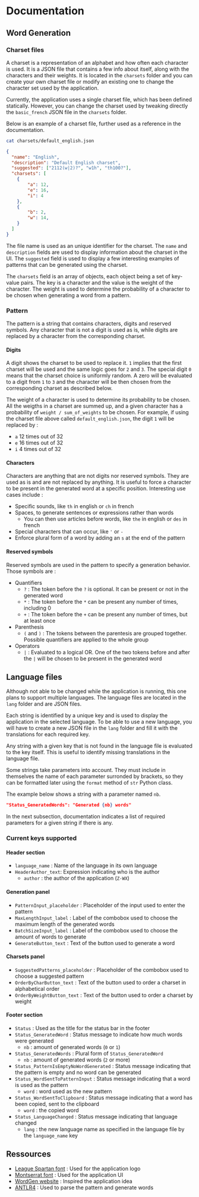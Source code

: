 # Documentation

## Word Generation

### Charset files

A charset is a representation of an alphabet and how often each character is used. It is a JSON file that contains a few info about itself, along with the characters and their weights. It is located in the `charsets` folder and you can create your own charset file or modify an existing one to change the character set used by the application.

Currently, the application uses a single charset file, which has been defined statically. However, you can change the charset used by tweaking directly the `basic_french` JSON file in the `charsets` folder.

Below is an example of a charset file, further used as a reference in the documentation.

```bash
cat charsets/default_english.json
```

```json
{
  "name": "English",
  "description": "Default English charset",
  "suggested": ["2112(w|2)?", "w1h", "th100?"],
  "charsets": [
    {
        "a": 12,
        "e": 16,
        "i": 4
    },
    {
        "b": 2,
        "w": 14,
    }
  ]
}
```

The file name is used as an unique identifier for the charset. The `name` and `description` fields are used to display information about the charset in the UI. The `suggested` field is used to display a few interesting examples of patterns that can be generated using the charset.

The `charsets` field is an array of objects, each object being a set of key-value pairs. The key is a character and the value is the weight of the character. The weight is used to determine the probability of a character to be chosen when generating a word from a pattern.

### Pattern

The pattern is a string that contains characters, digits and reserved symbols. Any character that is not a digit is used as is, while digits are replaced by a character from the corresponding charset.

#### Digits

A digit shows the charset to be used to replace it. `1` implies that the first charset will be used and the same logic goes for `2` and `3`. The special digit `0` means that the charset choice is uniformly random. A zero will be evaluated to a digit from `1` to `3` and the character will be then chosen from the corresponding charset as described below.

The weight of a character is used to determine its probability to be chosen. All the weigths in a charset are summed up, and a given character has a probability of `weight / sum_of_weights` to be chosen. For example, if using the charset file above called `default_english.json`, the digit `1` will be replaced by :
- `a` 12 times out of 32
- `e` 16 times out of 32
- `i` 4 times out of 32

#### Characters

Characters are anything that are not digits nor reserved symbols. They are used as is and are not replaced by anything. It is useful to force a character to be present in the generated word at a specific position. Interesting use cases include :
- Specific sounds, like `th` in english or `ch` in french
- Spaces, to generate sentences or expressions rather than words
  - You can then use articles before words, like `the` in english or `des` in french
- Special characters that can occur, like `'` or `-`
- Enforce plural form of a word by adding an `s` at the end of the pattern

#### Reserved symbols

Reserved symbols are used in the pattern to specify a generation behavior. Those symbols are :

- Quantifiers
  - `?` : The token before the `?` is optional. It can be present or not in the generated word
  - `*` : The token before the `*` can be present any number of times, including 0
  - `+` : The token before the `+` can be present any number of times, but at least once
- Parenthesis
  - `(` and `)` : The tokens between the parentesis are grouped together. Possible quantifiers are applied to the whole group
- Operators
  - `|` : Evaluated to a logical OR. One of the two tokens before and after the `|` will be chosen to be present in the generated word

## Language files

Although not able to be changed while the application is running, this one plans to support multiple languages. The language files are located in the `lang` folder and are JSON files.

Each string is identified by a unique key and is used to display the application in the selected language. To be able to use a new language, you will have to create a new JSON file in the `lang` folder and fill it with the translations for each required key.

Any string with a given key that is not found in the language file is evaluated to the key itself. This is useful to identify missing translations in the language file.

Some strings take parameters into account. They must include in themselves the name of each parameter surronded by brackets, so they can be formatted later using the `format` method of `str` Python class.

The example below shows a string with a parameter named `nb`.
```json
"Status_GeneratedWords": "Generated {nb} words"
```

In the next subsection, documentation indicates a list of required parameters for a given string if there is any.

### Current keys supported

#### Header section
- `language_name` : Name of the language in its own language
- `HeaderAuthor_text`: Expression indicating who is the author
  - `author` : the author of the application (`Z-WX`)

#### Generation panel
- `PatternInput_placeholder` : Placeholder of the input used to enter the pattern
- `MaxLengthInput_label` : Label of the combobox used to choose the maximum length of the generated words
- `BatchSizeInput_label` : Label of the combobox used to choose the amount of words to generate
- `GenerateButton_text` : Text of the button used to generate a word

#### Charsets panel
- `SuggestedPatterns_placeholder` : Placeholder of the combobox used to choose a suggested pattern
- `OrderByCharButton_text` : Text of the button used to order a charset in alphabetical order
- `OrderByWeightButton_text` : Text of the button used to order a charset by weight

#### Footer section
- `Status` : Used as the title for the status bar in the footer
- `Status_GeneratedWord` : Status message to indicate how much words were generated
  - `nb` : amount of generated words (`0` or `1`)
- `Status_GeneratedWords` : Plural form of `Status_GeneratedWord`
  - `nb` : amount of generated words (`2` or more)
- `Status_PatternIsEmptyNoWordGenerated` : Status message indicating that the pattern is empty and no word can be generated
- `Status_WordSentToPatternInput` : Status message indicating that a word is used as the pattern
  - `word` : word used as the new pattern
- `Status_WordSentToClipboard` : Status message indicating that a word has been copied, sent to the clipboard
  - `word` : the copied word
- `Status_LanguageChanged` : Status message indicating that language changed
  - `lang` : the new language name as specified in the language file by the `language_name` key

## Ressources

- [League Spartan font](https://www.theleagueofmoveabletype.com/league-spartan) : Used for the application logo
- [Montserrat font](https://fonts.google.com/specimen/Montserrat) : Used for the application UI
- [WordGen website](https://www.wordgen.eu/#!en/generator/from-letters) : Inspired the application idea
- [ANTLR4](https://www.antlr.org/) : Used to parse the pattern and generate words